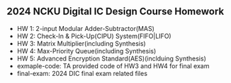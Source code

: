 ## 2024 NCKU Digital IC Design Course Homework

- HW 1: 2-input Modular Adder-Subtractor(MAS)
- HW 2: Check-In & Pick-Up(CIPU) System(FIFO|LIFO)
- HW 3: Matrix Multiplier(including Synthesis)
- HW 4: Max-Priority Queue(including Synthesis)
- HW 5: Advanced Encryption Standard(AES)(inclduing Synthesis) 
- exmaple-code: TA provided code of HW3 and HW4 for final exam
- final-exam: 2024 DIC final exam related files
